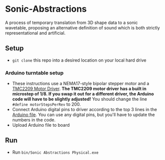 # Sonic-Abstractions
A process of temporary translation from 3D shape data to a sonic wavetable, proposing an alternative definition of sound which is both strictly representational and artificial.

## Setup
- ```git clone``` this repo into a desired location on your local hard drive

### Arduino turntable setup
- These instructions use a NEMA17-style bipolar stepper motor and a [TMC2209 Motor Driver](https://biqu.equipment/products/bigtreetech-tmc2209-stepper-motor-driver-for-3d-printer-board-vs-tmc2208). __The TMC2209 motor driver has a built in microstep of 1/8. If you swap it out for a different driver, the Arduino code will have to be slightly adjusted!__ You should change the line ```#define motorStepsPerRev``` to 200.
- Connect Arduino digital pins to driver according to the top 3 lines in the [Arduino file](https://github.com/yonatanrozin/Sonic-Abstractions/blob/main/stepper_stream_angle/stepper_stream_angle.ino). You can use any digital pins, but you'll have to update the numbers in the code.
- Upload Arduino file to board

## Run
- Run ```bin/Sonic Abstractions Physical.exe```
